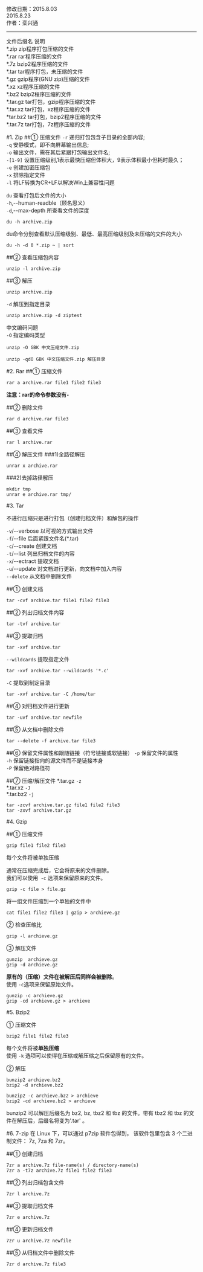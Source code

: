 
修改日期：2015.8.03    
                  2015.8.23    
作者：栾兴通    

---

文件后缀名 	说明    
*.zip 	        zip程序打包压缩的文件    
*.rar 	        rar程序压缩的文件    
*.7z 	        bzip2程序压缩的文件    
*.tar 	        tar程序打包，未压缩的文件    
*.gz 	        gzip程序(GNU zip)压缩的文件    
*.xz 	        xz程序压缩的文件    
*.bz2 	        bzip2程序压缩的文件    
*.tar.gz 	tar打包，gzip程序压缩的文件    
*.tar.xz 	tar打包，xz程序压缩的文件    
*tar.bz2 	tar打包，bzip2程序压缩的文件    
*.tar.7z 	tar打包，7z程序压缩的文件    

#1. Zip
##① 压缩文件
`-r`	递归打包包含子目录的全部内容;    
`-q`	安静模式，即不向屏幕输出信息;    
`-o`	输出文件，需在其后紧跟打包输出文件名;    
`-[1-9]`	设置压缩级别,1表示最快压缩但体积大，9表示体积最小但耗时最久；    
`-e`	创建加密压缩包    
`-x`	排除指定文件    
`-l`	        将LF转换为CR+LF以解决Win上兼容性问题    

`du`	查看打包后文件的大小     
`-h`,--human-readble（顾名思义）    
`-d`,--max-depth	所查看文件的深度    

```
du -h archive.zip
```    
du命令分别查看默认压缩级别、最低、最高压缩级别及未压缩的文件的大小

```
du -h -d 0 *.zip ~ | sort
 ```
##② 查看压缩包内容
```
unzip -l archive.zip
```
##③  解压
```
unzip archive.zip
```
`-d`	解压到指定目录
    
```
unzip archive.zip -d ziptest    
```
中文编码问题    
`-O`	指定编码类型    

```
unzip -O GBK 中文压缩文件.zip
```

```
unzip -qdO GBK 中文压缩文件.zip 解压目录
```
#2. Rar
##① 压缩文件
```
rar a archive.rar file1 file2 file3
```
**注意：rar的命令参数没有`-`**

##② 删除文件
```
rar d archive.rar file3
```
##③ 查看文件
```
rar l archive.rar
```
##④ 解压文件
###1)全路径解压
```
unrar x archive.rar
```
###2)去掉路径解压              
```
mkdir tmp
unrar e archive.rar tmp/
```
#3. Tar

不进行压缩只是进行打包（创建归档文件）和解包的操作

`-v`/--verbose	以可视的方式输出文件    
`-f`/--file	后面紧跟文件名(*.tar)    
`-c`/--create	创建文档    
`-t`/--list	列出归档文件的内容    
`-x`/--ectract	提取文档    
`-u`/--update	对文档进行更新，向文档中加入内容    
`--delete`	从文档中删除文件    

##① 创建文档 
```
tar -cvf archive.tar file1 file2 file3
```
##② 列出归档文件内容
```
tar -tvf archive.tar 
```
##③ 提取归档
```
tar -xvf archive.tar 
```
`--wildcards`	提取指定文件    

```
tar -xvf archive.tar --wildcards '*.c'
```    
`-C`	提取到制定目录    

```
tar -xvf archive.tar -C /home/tar
```
##④ 对归档文件进行更新
```
tar -uvf archive.tar newfile
```
##⑤ 从文档中删除文件
```
tar --delete -f archive.tar file3
```
##⑥ 保留文件属性和跟随链接（符号链接或软链接）
`-p`	保留文件的属性    
`-h`	保留链接指向的源文件而不是链接本身    
`-P`	保留绝对路径符    

##⑦ 压缩/解压文件
*.tar.gz        `-z`    
*.tar.xz        `-J`    
*.tar.bz2        `-j`    

```
tar -zcvf archive.tar.gz file1 file2 file3        
tar -zxvf archive.tar.gz    
```
#4. Gzip

##① 压缩文件
```
gzip file1 file2 file3
```
每个文件将被单独压缩

通常在压缩完成后，它会将原来的文件删除。    
我们可以使用` -c` 选项来保留原来的文件。    

```
gzip -c file > file.gz    
```
将一组文件压缩到一个单独的文件中    

```
cat file1 file2 file3 | gzip > archieve.gz
```

② 检查压缩比

```
gzip -l archieve.gz
```
③ 解压文件

```
gunzip  archieve.gz
gzip -d archieve.gz
```
**原有的（压缩）文件在被解压后同样会被删除**。    
使用 `-c`选项来保留原始文件。    

```
gunzip -c archieve.gz
gzip -cd archieve.gz > archieve
```
#5. Bzip2

① 压缩文件

```
bzip2 file1 file2 file3
```
每个文件将被**单独压缩**    
使用 `-k` 选项可以使得在压缩或解压缩之后保留原有的文件。

② 解压

```
bunzip2 archieve.bz2
bzip2 -d archieve.bz2

bunzip2 -c archieve.bz2 > archieve
bzip2 -cd archieve.bz2 > archieve
```    
bunzip2 可以解压后缀名为 bz2, bz, tbz2 和 tbz 的文件。带有 tbz2 和 tbz 的文件在解压后，后缀名将变为'.tar' 。

#6. 7-zip
在 Linux 下，可以通过 p7zip 软件包得到，
该软件包里包含 3 个二进制文件： 7z, 7za 和 7zr。

##① 创建归档
```
7zr a archive.7z file-name(s) / directory-name(s)
7zr a -t7z archive.7z file1 file2 file3
```
##② 列出归档包含文件
```
7zr l archive.7z
```
##③ 提取归档文件
```
7zr e archive.7z
```
##④ 更新归档文件
```
7zr u archive.7z newfile
```
##⑤ 从归档文件中删除文件
```
7zr d archive.7z file3
```